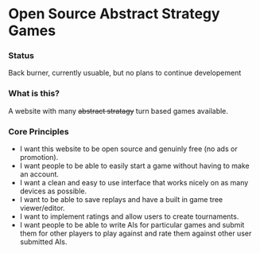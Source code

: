 # Open Source Abstract Strategy Games #
### Status ###
Back burner, currently usuable, but no plans to continue developement

### What is this? ###
A website with many ~~abstract stratagy~~ turn based games available.

### Core Principles ###
* I want this website to be open source and genuinly free (no ads or promotion).
* I want people to be able to easily start a game without having to make an account.
* I want a clean and easy to use interface that works nicely on as many devices as possible.
* I want to be able to save replays and have a built in game tree viewer/editor.
* I want to implement ratings and allow users to create tournaments.
* I want people to be able to write AIs for particular games and submit them for other players to play against and rate them against other user submitted AIs.

